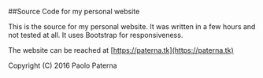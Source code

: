 ##Source Code for my personal website

This is the source for my personal website. It was written in a few hours and not tested at all. 
It uses Bootstrap for responsiveness.

The website can be reached at [https://paterna.tk](https://paterna.tk)

Copyright (C) 2016 Paolo Paterna